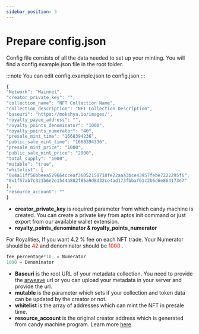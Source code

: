 ```yaml
---
sidebar_position: 3
---
```


# Prepare config.json

Config file consists of all the data needed to set up your minting. You will find a config.example.json file in the root folder.

:::note
You can edit config.example.json to config.json
:::

```jsx title="config.json"
{
"Network": "Mainnet",
"creator_private_key": "",
"collection_name": "NFT Collection Name",
"collection_description": "NFT Collection Description",
"baseuri": "https://mokshya.io/images/",
"royalty_payee_address": "",
"royalty_points_denominator": "1000",
"royalty_points_numerator": "40",
"presale_mint_time": "1668394236",
"public_sale_mint_time": "1668394336",
"presale_mint_price": "1000",
"public_sale_mint_price": "2000",
"total_supply": "1000",
"mutable": "true",
"whitelist": [
"0x4a11ff56bbeea529664cceaf36052150718fe22aaa3bce43957febe7222295f6",
"0x1f57ab7c321b6e2e1544a882f85a9d8d32ce4ad173fbbaf61c2b6d6e864173e7"
],
"resource_account": ""
}
```

- **creator_private_key** is required parameter from which candy machine is created. You can create a private key from aptos init command or just export from our available wallet extension.
- **royalty_points_denominator & royalty_points_numerator**

For Royalities, If you want 4.2 % fee on each NFT trade. Your Numerator should be <font color="red"> 42 </font> and denominator should be <font color="red"> 1000 </font>.

```jsx
fee_percentage*10  = Numerator
1000 = Denominator
```

- **Baseuri** is the root URL of your metadata collection. You need to provide the [arweave](https://www.arweave.org/) url or you can upload your metadata in your server and provide the url.
- **mutable** is the parameter which sets if your collection and token data can be updated by the creator or not.
- **whitelist** is the array of addresses which can mint the NFT in presale time.
- **resource_account** is the original creator address which is generated from candy machine program. Learn more [here](https://aptos.dev/concepts/accounts/).
